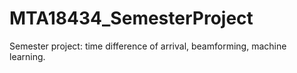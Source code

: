 # MTA18434_SemesterProject
Semester project: time difference of arrival, beamforming, machine learning.
